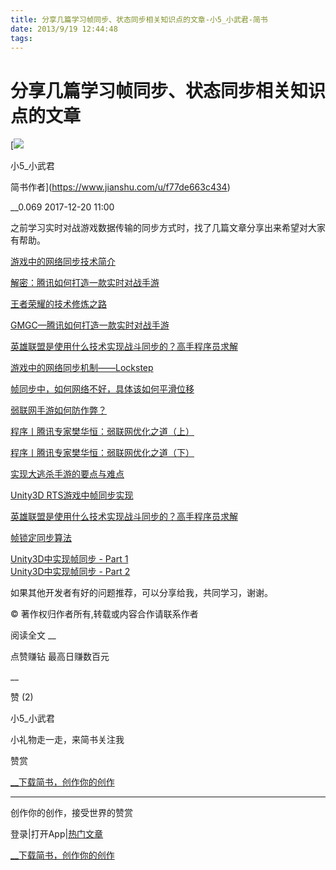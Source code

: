 ```yaml
---
title: 分享几篇学习帧同步、状态同步相关知识点的文章-小5_小武君-简书
date: 2013/9/19 12:44:48
tags:
---
```






# 分享几篇学习帧同步、状态同步相关知识点的文章

[![](https://upload.jianshu.io/users/upload_avatars/7644452/9108d391-e407-4009-ad89-7b8facd33d60.jpg?imageMogr2/auto-orient/strip%7CimageView2/1/w/180/h/180)

小5_小武君

简书作者](https://www.jianshu.com/u/f77de663c434)

 __0.069 2017-12-20 11:00

之前学习实时对战游戏数据传输的同步方式时，找了几篇文章分享出来希望对大家有帮助。

[游戏中的网络同步技术简介](https://link.jianshu.com/?t=http://www.cnblogs.com/yangrouchuan/p/7436389.html)

[解密：腾讯如何打造一款实时对战手游](https://link.jianshu.com/?t=https://mp.weixin.qq.com/s?__biz=MjM5MDI5MjAyMA==&mid=402528028&idx=1&sn=50b90cadc10d545865ebd6897fc6a6c0&scene=23&srcid=03191karOzdEnKKkG78DqeSR#rd)

[王者荣耀的技术修炼之路](https://link.jianshu.com/?t=http://geek.csdn.net/news/detail/197532)

[GMGC—腾讯如何打造一款实时对战手游](https://link.jianshu.com/?t=https://sanwen8.cn/p/1e4wvva.html)

[英雄联盟是使用什么技术实现战斗同步的？高手程序员求解](https://link.jianshu.com/?t=https://www.zhihu.com/question/37423062)

[游戏中的网络同步机制——Lockstep](https://link.jianshu.com/?t=http://bindog.github.io/blog/2015/03/10/synchronization-in-multiplayer-networked-game-lockstep/)

[帧同步中，如何网络不好，具体该如何平滑位移](https://link.jianshu.com/?t=http://www.gad.qq.com/question/detail/32699#answer30633)

[弱联网手游如何防作弊？](https://link.jianshu.com/?t=http://www.gameres.com/300842.html)

[程序丨腾讯专家樊华恒：弱联网优化之道（上）](https://link.jianshu.com/?t=https://mp.weixin.qq.com/s?__biz=MzA4MDc5OTg5MA==&mid=2650593650&idx=4&sn=d5aa4da03fd8936b0ec84eacad19480f&chksm=8796c88fb0e141991d7f737a66c0000ed6bc9a7f68f18dd2c8071dc10e1ae99f30c56136f3cb&scene=0&key=c1d75198e28f4e9ff8ca8e9daeb637dc9c08cc2e9ae43f1a5b67bea08675f9e0f05ee787714fa5175b149e8ce6cd95027c34bed5d3f3dea5892659e0cd54296c32fedf4253a8f985fe14a747986fc7be&ascene=0&uin=MTAxMTQxNzU4MA==&devicetype=iMac%2520Macmini7,1%2520OSX%2520OSX%252010.12%2520build%252816A323%2529&version=12020810&nettype=WIFI&fontScale=100&pass_ticket=xg92c7bo/rveV3WqnaK64byo24HUaGV1IY6s3pi6o4A%252bMsMxNiE8KggfXY1cC23J)

[程序丨腾讯专家樊华恒：弱联网优化之道（下）](https://link.jianshu.com/?t=https://mp.weixin.qq.com/s?__biz=MzA4MDc5OTg5MA==&mid=2650593707&idx=3&sn=168dc193f41aa15c26ecc893743e1d06&chksm=8796c856b0e14140b012709e35c4a6ce086ba32ef6c3e73ad6ac89ad38265d3dda121dfaac9b&scene=0&key=03c1b7ced2afc39d0366cb9fb18d4a52d5225501cd843fb3f9f4b856c1b23c5910632a1ad6198b51e3c49aa3e9800210e5275b1a84da1947d4e924f4189b2760f520fb21b5f2be5ec822c212acaf0cdf&ascene=0&uin=MTAxMTQxNzU4MA==&devicetype=iMac%2520Macmini7,1%2520OSX%2520OSX%252010.12%2520build%252816A323%2529&version=12020810&nettype=WIFI&fontScale=100&pass_ticket=xg92c7bo/rveV3WqnaK64byo24HUaGV1IY6s3pi6o4A%252bMsMxNiE8KggfXY1cC23J)

[实现大逃杀手游的要点与难点](https://link.jianshu.com/?t=http://gad.qq.com/article/detail/33283)

[Unity3D RTS游戏中帧同步实现](https://link.jianshu.com/?t=http://gad.qq.com/article/detail/27330)

[英雄联盟是使用什么技术实现战斗同步的？高手程序员求解](https://link.jianshu.com/?t=https://www.zhihu.com/question/37423062)

[帧锁定同步算法](https://link.jianshu.com/?t=http://www.skywind.me/blog/archives/131)

[Unity3D中实现帧同步 - Part 1](https://link.jianshu.com/?t=http://jjyy.guru/unity3d-lock-step-part-1)  
[Unity3D中实现帧同步 - Part 2](https://link.jianshu.com/?t=http://jjyy.guru/unity3d-lock-step-part-2)

如果其他开发者有好的问题推荐，可以分享给我，共同学习，谢谢。

© 著作权归作者所有,转载或内容合作请联系作者 

阅读全文 __

点赞赚钻 最高日赚数百元

 __

赞 (2)

[](https://www.jianshu.com/u/f77de663c434)

小5_小武君 

小礼物走一走，来简书关注我 

赞赏 

[](https://coupon.m.jd.com/center/getCouponCenter.action&jxmx=0&jxmy=0&jxjsf=0)

[__下载简书，创作你的创作](https://www.jianshu.com/app?utm_medium=app-download-upon-comment&utm_source=mobile)

* * *

创作你的创作，接受世界的赞赏

登录|打开App|[热门文章](https://www.jianshu.com/)

[ __下载简书，创作你的创作](https://www.jianshu.com/app?utm_medium=app-download-bottom&utm_source=mobile)
